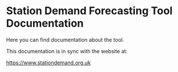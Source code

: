# Station Demand Forecasting Tool Documentation

Here you can find documentation about the tool.

This documentation is in sync with the website at:

https://www.stationdemand.org.uk